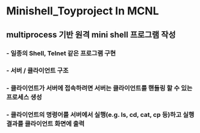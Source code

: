 # Minishell_Toyproject In MCNL
## multiprocess 기반 원격 mini shell 프로그램 작성
### - 일종의 Shell, Telnet 같은 프로그램 구현
### - 서버 / 클라이언트 구조
### - 클라이언트가 서버에 접속하려면 서버는 클라이언트를 핸들링 할 수 있는 프로세스 생성
### - 클라이언트의 명령어를 서버에서 실행(e.g. ls, cd, cat, cp 등)하고 실행결과를 클라이언트 화면에 출력
